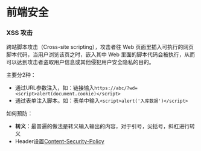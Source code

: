 # 前端安全

### XSS 攻击
跨站脚本攻击（Cross-site scripting），攻击者往 Web 页面里插入可执行的网页脚本代码，当用户浏览该页之时，嵌入其中 Web 里面的脚本代码会被执行，从而可以达到攻击者盗取用户信息或其他侵犯用户安全隐私的目的。

主要分2种：
* 通过URL参数注入，如：链接输入`https://abc/?wd=<script>alert(document.cookie)</script>`
* 通过表单注入脚本。如：表单中输入`<script>alert('入库数据')</script>`

如何预防：
* **转义**：最普遍的做法是转义输入输出的内容，对于引号，尖括号，斜杠进行转义
* Header设置[Content-Security-Policy](https://developer.mozilla.org/zh-CN/docs/Web/HTTP/Headers/Content-Security-Policy__by_cnvoid)


